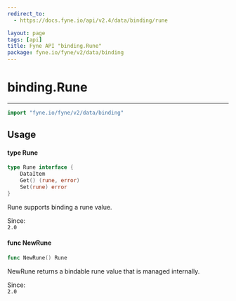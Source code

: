 ```yaml
---
redirect_to:
  - https://docs.fyne.io/api/v2.4/data/binding/rune

layout: page
tags: [api]
title: Fyne API "binding.Rune"
package: fyne.io/fyne/v2/data/binding
---
```

# binding.Rune
---

```go
import "fyne.io/fyne/v2/data/binding"
```

## Usage

#### type Rune

```go
type Rune interface {
	DataItem
	Get() (rune, error)
	Set(rune) error
}
```

Rune supports binding a rune value.


<div class="since">Since: <code>
2.0</code></div>

#### func  NewRune

```go
func NewRune() Rune
```
NewRune returns a bindable rune value that is managed internally.


<div class="since">Since: <code>
2.0</code></div>
